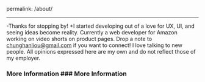 permalink: /about/
 ---	 ---
 	 
-Thanks for stopping by!	+I started developing out of a love for UX, UI, and seeing ideas become reality. Currently a web developer for Amazon working on video shorts on product pages. Drop a note to chunghanliou@gmail.com if you want to connect! I love talking to new people. All opinions expressed here are my own and do not reflect those of my employer.
 	 
 ### More Information	 ### More Information
 	 
